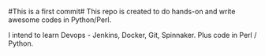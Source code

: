 #This is a first commit#
This repo is created to do hands-on and write awesome codes in Python/Perl.

I intend to learn Devops - Jenkins, Docker, Git, Spinnaker. Plus code in Perl / Python.
